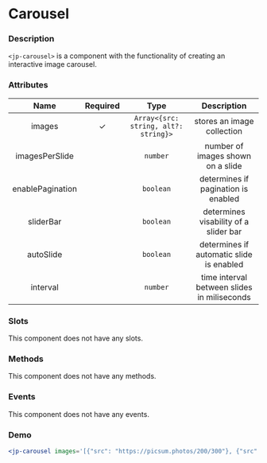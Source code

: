 # Carousel

### Description

`<jp-carousel>` is a component with the functionality of creating an interactive image carousel.

### Attributes

|     **Name**     | **Required** |               **Type**               |               **Description**               |
| :--------------: | :----------: | :----------------------------------: | :-----------------------------------------: |
|      images      |      ✓       | `Array<{src: string, alt?: string}>` |         stores an image collection          |
|  imagesPerSlide  |              |               `number`               |      number of images shown on a slide      |
| enablePagination |              |              `boolean`               |     determines if pagination is enabled     |
|    sliderBar     |              |              `boolean`               |    determines visability of a slider bar    |
|    autoSlide     |              |              `boolean`               |  determines if automatic slide is enabled   |
|     interval     |              |               `number`               | time interval between slides in miliseconds |

### Slots

This component does not have any slots.

### Methods

This component does not have any methods.

### Events

This component does not have any events.

### Demo

```jsx live
<jp-carousel images='[{"src": "https://picsum.photos/200/300"}, {"src": "https://picsum.photos/200/200"}, {"src": "https://picsum.photos/300/300"}]'></jp-carousel>
```
